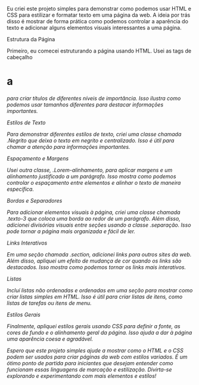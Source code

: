 Eu criei este projeto simples para demonstrar como podemos usar HTML e CSS para estilizar e formatar texto em uma página da web. A ideia por trás disso é mostrar de forma prática como podemos controlar a aparência do texto e adicionar alguns elementos visuais interessantes a uma página.

Estrutura da Página

Primeiro, eu comecei estruturando a página usando HTML. Usei as tags de cabeçalho <h1> a <h6> para criar títulos de diferentes níveis de importância. Isso ilustra como podemos usar tamanhos diferentes para destacar informações importantes.

Estilos de Texto

Para demonstrar diferentes estilos de texto, criei uma classe chamada .Negrito que deixa o texto em negrito e centralizado. Isso é útil para chamar a atenção para informações importantes.

Espaçamento e Margens

Usei outra classe, .Lorem-alinhamento, para aplicar margens e um alinhamento justificado a um parágrafo. Isso mostra como podemos controlar o espaçamento entre elementos e alinhar o texto de maneira específica.

Bordas e Separadores

Para adicionar elementos visuais à página, criei uma classe chamada .texto-3 que coloca uma borda ao redor de um parágrafo. Além disso, adicionei divisórias visuais entre seções usando a classe .separação. Isso pode tornar a página mais organizada e fácil de ler.

Links Interativos

Em uma seção chamada .section, adicionei links para outros sites da web. Além disso, apliquei um efeito de mudança de cor quando os links são destacados. Isso mostra como podemos tornar os links mais interativos.

Listas

Incluí listas não ordenadas e ordenadas em uma seção para mostrar como criar listas simples em HTML. Isso é útil para criar listas de itens, como listas de tarefas ou itens de menu.

Estilos Gerais

Finalmente, apliquei estilos gerais usando CSS para definir a fonte, as cores de fundo e o alinhamento geral da página. Isso ajuda a dar à página uma aparência coesa e agradável.

Espero que este projeto simples ajude a mostrar como o HTML e o CSS podem ser usados para criar páginas da web com estilos variados. É um ótimo ponto de partida para iniciantes que desejam entender como funcionam essas linguagens de marcação e estilização. Divirta-se explorando e experimentando com mais elementos e estilos!





